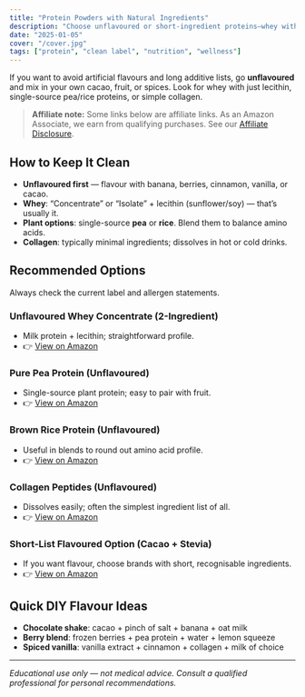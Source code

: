 ```yaml
---
title: "Protein Powders with Natural Ingredients"
description: "Choose unflavoured or short-ingredient proteins—whey with lecithin only, single-source plant proteins, or collagen."
date: "2025-01-05"
cover: "/cover.jpg"
tags: ["protein", "clean label", "nutrition", "wellness"]
---
```


If you want to avoid artificial flavours and long additive lists, go **unflavoured** and mix in your own cacao, fruit, or spices. Look for whey with just lecithin, single-source pea/rice proteins, or simple collagen.

> **Affiliate note:** Some links below are affiliate links. As an Amazon Associate, we earn from qualifying purchases. See our [Affiliate Disclosure](/disclosure).

## How to Keep It Clean

- **Unflavoured first** — flavour with banana, berries, cinnamon, vanilla, or cacao.  
- **Whey**: “Concentrate” or “Isolate” + lecithin (sunflower/soy) — that’s usually it.  
- **Plant options**: single-source **pea** or **rice**. Blend them to balance amino acids.  
- **Collagen**: typically minimal ingredients; dissolves in hot or cold drinks.

## Recommended Options

Always check the current label and allergen statements.

### Unflavoured Whey Concentrate (2-Ingredient)
- Milk protein + lecithin; straightforward profile.  
- 👉 [View on Amazon](https://www.amazon.co.uk/dp/B00W2K3A8S?tag=wildandwell0c-21)

### Pure Pea Protein (Unflavoured)
- Single-source plant protein; easy to pair with fruit.  
- 👉 [View on Amazon](https://www.amazon.co.uk/dp/B00GFYB9JQ?tag=wildandwell0c-21)

### Brown Rice Protein (Unflavoured)
- Useful in blends to round out amino acid profile.  
- 👉 [View on Amazon](https://www.amazon.co.uk/dp/B01N0E4Q8H?tag=wildandwell0c-21)

### Collagen Peptides (Unflavoured)
- Dissolves easily; often the simplest ingredient list of all.  
- 👉 [View on Amazon](https://www.amazon.co.uk/dp/B07KJ7D7M6?tag=wildandwell0c-21)

### Short-List Flavoured Option (Cacao + Stevia)
- If you want flavour, choose brands with short, recognisable ingredients.  
- 👉 [View on Amazon](https://www.amazon.co.uk/dp/B07NQ7L9D3?tag=wildandwell0c-21)

## Quick DIY Flavour Ideas

- **Chocolate shake**: cacao + pinch of salt + banana + oat milk  
- **Berry blend**: frozen berries + pea protein + water + lemon squeeze  
- **Spiced vanilla**: vanilla extract + cinnamon + collagen + milk of choice

---

*Educational use only — not medical advice. Consult a qualified professional for personal recommendations.*
